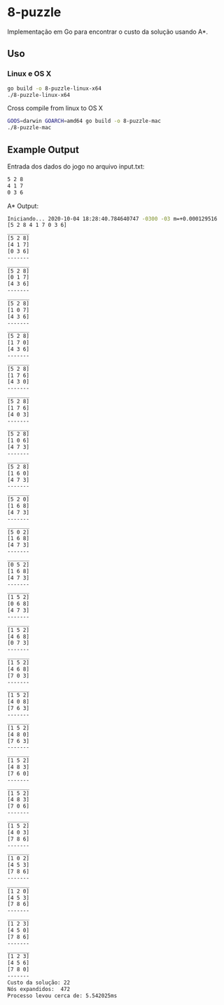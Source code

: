 # 8-puzzle

Implementação em Go para encontrar o custo da solução usando A*.

## Uso

### Linux e OS X

```bash
go build -o 8-puzzle-linux-x64
./8-puzzle-linux-x64
```

Cross compile from linux to OS X

```bash
GOOS=darwin GOARCH=amd64 go build -o 8-puzzle-mac
./8-puzzle-mac
```

## Example Output

Entrada dos dados do jogo no arquivo input.txt:

```bash
5 2 8
4 1 7
0 3 6
```

A* Output:

```bash
Iniciando... 2020-10-04 18:28:40.784640747 -0300 -03 m=+0.000129516
[5 2 8 4 1 7 0 3 6]
_______
[5 2 8]
[4 1 7]
[0 3 6]
-------
_______
[5 2 8]
[0 1 7]
[4 3 6]
-------
_______
[5 2 8]
[1 0 7]
[4 3 6]
-------
_______
[5 2 8]
[1 7 0]
[4 3 6]
-------
_______
[5 2 8]
[1 7 6]
[4 3 0]
-------
_______
[5 2 8]
[1 7 6]
[4 0 3]
-------
_______
[5 2 8]
[1 0 6]
[4 7 3]
-------
_______
[5 2 8]
[1 6 0]
[4 7 3]
-------
_______
[5 2 0]
[1 6 8]
[4 7 3]
-------
_______
[5 0 2]
[1 6 8]
[4 7 3]
-------
_______
[0 5 2]
[1 6 8]
[4 7 3]
-------
_______
[1 5 2]
[0 6 8]
[4 7 3]
-------
_______
[1 5 2]
[4 6 8]
[0 7 3]
-------
_______
[1 5 2]
[4 6 8]
[7 0 3]
-------
_______
[1 5 2]
[4 0 8]
[7 6 3]
-------
_______
[1 5 2]
[4 8 0]
[7 6 3]
-------
_______
[1 5 2]
[4 8 3]
[7 6 0]
-------
_______
[1 5 2]
[4 8 3]
[7 0 6]
-------
_______
[1 5 2]
[4 0 3]
[7 8 6]
-------
_______
[1 0 2]
[4 5 3]
[7 8 6]
-------
_______
[1 2 0]
[4 5 3]
[7 8 6]
-------
_______
[1 2 3]
[4 5 0]
[7 8 6]
-------
_______
[1 2 3]
[4 5 6]
[7 8 0]
-------
Custo da solução: 22
Nós expandidos:  472
Processo levou cerca de: 5.542025ms
```
